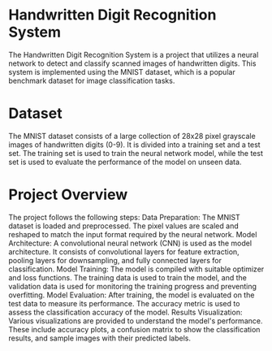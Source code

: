 # Handwritten Digit Recognition System
The Handwritten Digit Recognition System is a project that utilizes a neural network to detect and classify scanned images of handwritten digits. This system is implemented using the MNIST dataset, which is a popular benchmark dataset for image classification tasks.

# Dataset
The MNIST dataset consists of a large collection of 28x28 pixel grayscale images of handwritten digits (0-9). It is divided into a training set and a test set. The training set is used to train the neural network model, while the test set is used to evaluate the performance of the model on unseen data.

# Project Overview
The project follows the following steps:
Data Preparation: The MNIST dataset is loaded and preprocessed. The pixel values are scaled and reshaped to match the input format required by the neural network.
Model Architecture: A convolutional neural network (CNN) is used as the model architecture. It consists of convolutional layers for feature extraction, pooling layers for downsampling, and fully connected layers for classification.
Model Training: The model is compiled with suitable optimizer and loss functions. The training data is used to train the model, and the validation data is used for monitoring the training progress and preventing overfitting.
Model Evaluation: After training, the model is evaluated on the test data to measure its performance. The accuracy metric is used to assess the classification accuracy of the model.
Results Visualization: Various visualizations are provided to understand the model's performance. These include accuracy plots, a confusion matrix to show the classification results, and sample images with their predicted labels.
